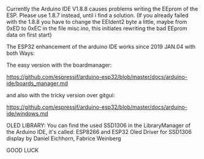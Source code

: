 Currently the Arduino IDE V1.8.8 causes problems writing the EEprom of the ESP.
Please use 1.8.7 instead, until i find a solution.
(If you already failed with the 1.8.8 you have to change the EEIdent2 byte a little, maybe from 0xED to 0xEC 
in the file misc.ino, this initiates rewriting the bad EEprom data on first start)


The ESP32 enhancement of the arduino IDE works since 2019 JAN.04 with both Ways:

The easy version with the boardmanager:

 https://github.com/espressif/arduino-esp32/blob/master/docs/arduino-ide/boards_manager.md

and also with the tricky version over gitgui:

 https://github.com/espressif/arduino-esp32/blob/master/docs/arduino-ide/windows.md


OLED LIBRARY:
You can find the used SSD1306 in the LibraryManager of the Arduino IDE, it's called:
ESP8266 and ESP32 Oled Driver for SSD1306 display by Daniel Eichhorn, Fabrice Weinberg

GOOD LUCK
